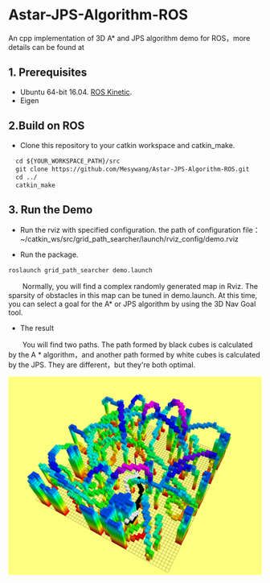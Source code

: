 # Astar-JPS-Algorithm-ROS
 An cpp implementation of 3D A* and JPS algorithm demo for ROS，more details can be found at 

## 1. Prerequisites
+ Ubuntu 64-bit 16.04. [ROS Kinetic](http://wiki.ros.org/kinetic/Installation/Ubuntu).
+ Eigen

## 2.Build on ROS
+ Clone this repository to your catkin workspace and catkin_make.
```
  cd ${YOUR_WORKSPACE_PATH}/src
  git clone https://github.com/Mesywang/Astar-JPS-Algorithm-ROS.git
  cd ../
  catkin_make
```
## 3. Run the Demo

+ Run the rviz with specified configuration.
the path of configuration file：~/catkin_ws/src/grid_path_searcher/launch/rviz_config/demo.rviz 

+ Run the package.
```
roslaunch grid_path_searcher demo.launch   
```
　　Normally, you will find a  complex randomly generated map in Rviz. The sparsity of obstacles in this map can be tuned in demo.launch. At this time, you can select a goal for the A* or JPS algorithm by using the 3D Nav Goal tool.

+ The result

　　You will find two paths. The path formed by  black cubes is calculated by the A * algorithm，and another path formed by  white cubes is calculated by the JPS. They are different，but they're both optimal.
<div align=center>
	<img src="./img/AstarAndJPS.png" >
</div>
